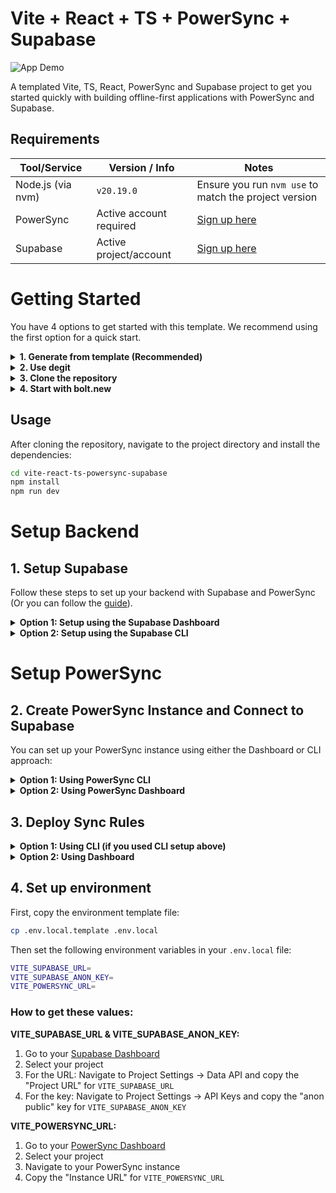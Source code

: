 # Vite + React + TS + PowerSync + Supabase

![App Demo](https://github.com/powersync-community/vite-react-ts-powersync-supabase/releases/download/v1.0.0/demo.gif)

A templated Vite, TS, React, PowerSync and Supabase project to get you started quickly with building offline-first applications with PowerSync and Supabase.

## Requirements

| Tool/Service     | Version / Info             | Notes                                                  |
|------------------|----------------------------|--------------------------------------------------------|
| Node.js (via nvm)| `v20.19.0`                 | Ensure you run `nvm use` to match the project version |
| PowerSync        | Active account required    | <a href="https://accounts.journeyapps.com/portal/powersync-signup" target="_blank" rel="noopener noreferrer">Sign up here</a>             |
| Supabase         | Active project/account     | <a href="https://supabase.com/dashboard/sign-up" target="_blank" rel="noopener noreferrer">Sign up here</a>                   |


# Getting Started

You have 4 options to get started with this template. We recommend using the first option for a quick start.

<details>
<summary><strong>1. Generate from template (Recommended)</strong></summary>

Generate a repository from this <a href="https://github.com/powersync-community/vite-react-ts-powersync-supabase/generate" target="_blank" rel="noopener noreferrer">template</a>.

</details>

<details>
<summary><strong>2. Use degit</strong></summary>

Use <a href="https://github.com/Rich-Harris/degit" target="_blank" rel="noopener noreferrer">degit</a> to scaffold the project:

```bash
npx degit powersync-community/vite-react-ts-powersync-supabase
```

> **Note**: `degit` is a tool that downloads the latest version of a repository without the git history, giving you a clean starting point. Add a second argument to specify your project name (e.g., my-app).

</details>

<details>
<summary><strong>3. Clone the repository</strong></summary>

Clone the repository directly and install dependencies:

```bash
git clone https://github.com/powersync-community/vite-react-ts-powersync-supabase.git
```

</details>

<details>
<summary><strong>4. Start with bolt.new</strong></summary>

Start the project using <a href="https://bolt.new" target="_blank" rel="noopener noreferrer">bolt.new</a>:

- Open this <a href="https://bolt.new/github.com/powersync-community/vite-react-ts-powersync-supabase/tree/main" target="_blank" rel="noopener noreferrer">link</a> to load the project.
  - You will see a configuration error in the preview window because the `.env.local` file has not yet been defined.
- Create a new `.env.local` file and populate it with the appropriate Supabase and PowerSync credentials, as specified in the `.env.local.template` file included in this repository (refer to step 4 "Set up environment").
- Save the file — the app should launch automatically.

</details>

## Usage

After cloning the repository, navigate to the project directory and install the dependencies:

```bash
cd vite-react-ts-powersync-supabase
npm install
npm run dev
```

# Setup Backend

## 1. Setup Supabase
Follow these steps to set up your backend with Supabase and PowerSync (Or you can follow the <a href="https://docs.powersync.com/integration-guides/supabase-+-powersync" target="_blank" rel="noopener noreferrer">guide</a>).

<details>
<summary><strong>Option 1: Setup using the Supabase Dashboard</strong></summary>

1. <a href="https://supabase.com/dashboard/projects" target="_blank" rel="noopener noreferrer">Create a new project on the Supabase dashboard</a>.
2. Go to the Supabase SQL Editor for your new project and execute the SQL statements in <a href="database.pgsql" target="_blank" rel="noopener noreferrer">database.pgsql</a> to create the database schema, database functions, and publication needed for PowerSync.
3. Enable "anonymous sign-ins" for the project <a href="https://supabase.com/dashboard/project/_/auth/providers" target="_blank" rel="noopener noreferrer">here</a> (demo specific)

</details>

<details>
<summary><strong>Option 2: Setup using the Supabase CLI</strong></summary>

If you prefer using the Supabase CLI, you can set up your project as follows:
1. Login to your Supabase Account `npx supabase login`
2. Initialize your project `npx supabase init`
3. Enable "anonymous sign-ins" for the project <a href="https://supabase.com/dashboard/project/_/auth/providers" target="_blank" rel="noopener noreferrer">here</a>
4. Copy your project ID from the Supabase dashboard <a href="https://supabase.com/dashboard/project/_/settings/general" target="_blank" rel="noopener noreferrer">here</a>
5. Link your local project `npx supabase link --project-ref <project-id>`
6. Create your first migration with `npx supabase migration new create_powersync_tables` and then copy the contents of <a href="database.pgsql" target="_blank" rel="noopener noreferrer">database.pgsql</a> into the newly created migration file in the `supabase/migrations` directory.
7. Push your tables to the cloud db
   ```shell
   npx supabase db push
   ```

</details>

# Setup PowerSync

## 2. Create PowerSync Instance and Connect to Supabase

You can set up your PowerSync instance using either the Dashboard or CLI approach:

<details>
<summary><strong>Option 1: Using PowerSync CLI</strong></summary>

See <a href="https://docs.powersync.com/usage/tools/cli" target="_blank" rel="noopener noreferrer">PowerSync CLI docs</a>.

> This PowerSync CLI only works with **PowerSync Cloud instances.**
> The CLI currently does not support **self-hosted PowerSync instances.**

If you don't have a PowerSync account yet, <a href="https://accounts.journeyapps.com/portal/powersync-signup" target="_blank" rel="noopener noreferrer">sign up here</a>.

1. **Get your Personal Access Token:**
   - Go to the <a href="https://powersync.journeyapps.com/" target="_blank" rel="noopener noreferrer">PowerSync dashboard</a>
   - Press `Ctrl + Shift + P` (or `Cmd + Shift + P` on Mac)
   - Search for "Create Personal Access Token"
   - Give it "owner" policy and a descriptive label
   - Copy the generated token

2. **Initialize the CLI and authenticate:**
   ```bash
   npx powersync init
   ```
Paste your Personal Access Token when prompted.

3. **Create a new PowerSync instance:**
   ```bash
   npx powersync instance create
   ```
Follow the prompts to configure:
- Instance name (e.g., "supabase-staging")
- Region (e.g., "EU")
- Database connection details from your Supabase project (use the **direct connection**, not pooling)
- When asked about Supabase auth, answer:
   - `? Are you using Supabase auth? Yes`
   - `? Do you want to add audiences? No`

4. **Deploy sync rules:**
   ```bash
   npx powersync instance sync-rules deploy -f sync-rules.yaml
   ```

> After deploying sync rules via CLI, the changes might not be reflected in the dashboard. If you want to see them in the dashboard, simply copy the contents of your `sync-rules.yaml` file and paste them into the dashboard's sync-rules editor, then redeploy.

</details>

<details>
<summary><strong>Option 2: Using PowerSync Dashboard</strong></summary>

If you prefer using the web interface:

1. In the <a href="https://powersync.journeyapps.com/" target="_blank" rel="noopener noreferrer">PowerSync dashboard</a>, create a new PowerSync instance:
   - Right-click on 'PowerSync Project' in the project tree on the left and click "Create new instance"
   - Pick a name for the instance e.g. "PowerSyncDemoInstance" and proceed.

2. In the "Edit Instance" dialog that follows, click on the "Connections" tab:
   - Click on the "+" button to create a new database connection.
   - Input the credentials from the project you created in Supabase. In the Supabase dashboard, under your project you can go to "Project Settings" and then "Database" and choose "URI" under "Connection string", **untick the "Use connection pooling" option** to use the direct connection, and then copy & paste the connection string into the PowerSync dashboard "URI" field, and then enter your database password at the "Password" field.
   - Click the "Test connection" button and you should see "Connection success!"

3. Click on the "Credentials" tab of the "Edit Instance" dialog:
   - Tick the "Use Supabase Auth" checkbox and configure the JWT secret.
   - Click "Save" to save all the changes to your PowerSync instance. The instance will now be deployed — this may take a minute or two.

</details>

## 3. Deploy Sync Rules

<details>
<summary><strong>Option 1: Using CLI (if you used CLI setup above)</strong></summary>

The sync rules are already deployed if you followed the CLI setup steps above.

</details>

<details>
<summary><strong>Option 2: Using Dashboard</strong></summary>

1. Open the <a href="sync-rules.yaml" target="_blank" rel="noopener noreferrer">sync-rules.yaml</a> in this repo and copy the contents.
2. In the <a href="https://powersync.journeyapps.com/" target="_blank" rel="noopener noreferrer">PowerSync dashboard</a>, paste that into the 'sync-rules.yaml' editor panel.
3. Click the "Deploy sync rules" button and select your PowerSync instance from the drop-down list.

</details>

## 4. Set up environment

First, copy the environment template file:
```bash
cp .env.local.template .env.local
```

Then set the following environment variables in your `.env.local` file:

```bash
VITE_SUPABASE_URL=
VITE_SUPABASE_ANON_KEY=
VITE_POWERSYNC_URL=
```

### How to get these values:

**VITE_SUPABASE_URL & VITE_SUPABASE_ANON_KEY:**
1. Go to your <a href="https://app.supabase.com" target="_blank" rel="noopener noreferrer">Supabase Dashboard</a>
2. Select your project
3. For the URL: Navigate to Project Settings → Data API and copy the "Project URL" for `VITE_SUPABASE_URL`
4. For the key: Navigate to Project Settings → API Keys and copy the "anon public" key for `VITE_SUPABASE_ANON_KEY`

**VITE_POWERSYNC_URL:**
1. Go to your <a href="https://powersync.journeyapps.com/" target="_blank" rel="noopener noreferrer">PowerSync Dashboard</a>
2. Select your project
3. Navigate to your PowerSync instance
4. Copy the "Instance URL" for `VITE_POWERSYNC_URL`